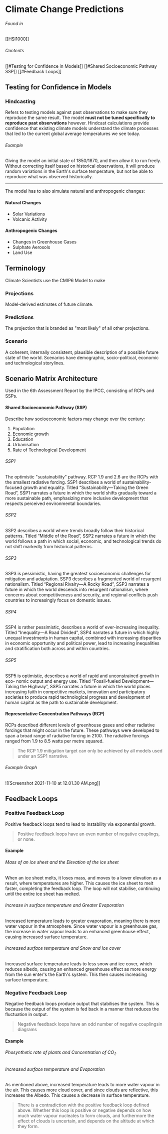 # Climate Change Predictions
###### Found in
[[HSI1000]]
###### Contents
[[#Testing for Confidence in Models]]
[[#Shared Socioeconomic Pathway SSP]]
[[#Feedback Loops]]
## Testing for Confidence in Models
### Hindcasting
Refers to testing models against past observations to make sure they reproduce the same result. The model **must not be tuned specifically to reproduce past observations** however.
Hindcast calculations provide confidence that existing climate models understand the climate processes that led to the current global average temperatures we see today.
###### Example
Giving the model an initial state of 1850/1870, and then allow it to run freely. Without correcting itself based on historical observations, it will produce random variations in the Earth's surface temperature, but not be able to reproduce what was observed historically.
<hr>

The model has to also simulate natural and anthropogenic changes:
#### Natural Changes
- Solar Variations
- Volcanic Activity
#### Anthropogenic Changes
- Changes in Greenhouse Gases
- Sulphate Aerosols
- Land Use
## Terminology
Climate Scientists use the CMIP6 Model to make 
### Projections
Model-derived estimates of future climate.
### Predictions
The projection that is branded as "most likely" of all other projections.
### Scenario
A coherent, internally consistent, plausible description of a possible future state of the world. Scenarios have demographic, socio-political, economic and technological storylines.
## Scenario Matrix Architecture
Used in the 6th Assessment Report by the IPCC, consisting of RCPs and SSPs.
#### Shared Socioeconomic Pathway (SSP)
Describe how socioeconomic factors may change over the century:
1. Population
2. Economic growth
3. Education
4. Urbanisation
5. Rate of Technological Development
###### SSP1
The optimistic "sustainability" pathway. RCP 1.9 and 2.6 are the RCPs with the smallest radiative forcing.
SSP1 describes a world of sustainability-focused growth and equality. Titled “Sustainability—Taking the Green Road”, SSP1 narrates a future in which the world shifts gradually toward a more sustainable path, emphasizing more inclusive development that respects perceived environmental boundaries.
###### SSP2
SSP2 describes a world where trends broadly follow their historical patterns. Titled “Middle of the Road”, SSP2 narrates a future in which the world follows a path in which social, economic, and technological trends do not shift markedly from historical patterns.
###### SSP3
SSP3 is pessimistic, having the greatest socioeconomic challenges for mitigation and adaptation.
SSP3 describes a fragmented world of resurgent nationalism. Titled “Regional Rivalry—A Rocky Road”, SSP3 narrates a future in which the world descends into resurgent nationalism, where concerns about competitiveness and security, and regional conflicts push countries to increasingly focus on domestic issues.
###### SSP4
SSP4 is rather pessimistic, describes a world of ever-increasing inequality. Titled “Inequality—A Road Divided”, SSP4 narrates a future in which highly unequal investments in human capital, combined with increasing disparities in economic opportunity and political power, lead to increasing inequalities and stratification both across and within countries.
###### SSP5
SSP5 is optimistic, describes a world of rapid and unconstrained growth in eco- nomic output and energy use. Titled “Fossil-fueled Development—Taking the Highway”,
SSP5 narrates a future in which the world places increasing faith in competitive markets, innovation and participatory societies to produce rapid technological progress and development of human capital as the path to sustainable development.
#### Representative Concentration Pathways (RCP)
RCPs described different levels of greenhouse gases and other radiative forcings that might occur in the future. These pathways were developed to span a broad range of radiative forcing in 2100. 
The radiative forcings ranged from 1.9 to 8.5 watts per metre squared.
>The RCP 1.9 mitigation target can only be achieved by all models used under an SSP1 narrative.
###### Example Graph
![[Screenshot 2021-11-10 at 12.01.30 AM.png]]
## Feedback Loops
### Positive Feedback Loop
Positive feedback loops tend to lead to instability via exponential growth.
>Positive feedback loops have an even number of negative couplings, or none.
#### Example
###### Mass of an ice sheet and the Elevation of the ice sheet
When an ice sheet melts, it loses mass, and moves to a lower elevation as a result, where temperatures are higher. This causes the ice sheet to melt faster, completing the feedback loop. The loop will not stabilise, continuing until the entire ice sheet has melted.
###### Increase in surface temperature and Greater Evaporation
Increased temperature leads to greater evaporation, meaning there is more water vapour in the atmosphere. Since water vapour is a greenhouse gas, the increase in water vapour leads to an enhanced greenhouse effect, causing increased surface temperature.
###### Increased surface temperature and Snow and Ice cover
Increased surface temperature leads to less snow and ice cover, which reduces albedo, causing an enhanced greenhouse effect as more energy from the sun enter's the Earth's system. This then causes increasing surface temperature.
### Negative Feedback Loop
Negative feedback loops produce output that stabilises the system. This is because the output of the system is fed back in a manner that reduces the fluctuation in output.
>Negative feedback loops have an odd number of negative couplingsin diagrams
#### Example
###### Phosynthetic rate of plants and Concentration of $CO_2$
###### Increased surface temperature and Evaporation
As mentioned above, increased temperature leads to more water vapour in the air. This causes more cloud cover, and since clouds are reflective, this increases the Albedo. This causes a decrease in surface temperature.
>There is a contradiction with the positive feedback loop defined above. Whether this loop is positive or negative depends on how much water vapour nucleates to form clouds, and furthermore the effect of clouds is uncertain, and depends on the altitude at which they form.